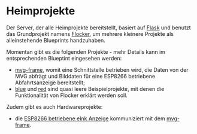 # Heimprojekte

Der Server, der alle Heimprojekte bereitstellt, basiert auf [Flask](https://flask.palletsprojects.com/) und benutzt das Grundprojekt namens [Flocker](https://github.com/Muxelmann/mvg-screen/tree/main/src/flocker), um mehrere kleinere Projekte als alleinstehende Blueprints handzuhaben.

Momentan gibt es die folgenden Projekte - mehr Details kann im entsprechenden Blueptint eingesehen werden:

- [mvg-frame](https://github.com/Muxelmann/mvg-screen/tree/main/src/flocker/blueprints/mvg-frame), womit eine Schnittstelle betrieben wird, die Daten von der MVG abfrägt und Bilddaten für eine ESP8266 betriebene Abfahrtsanzeige bereitstellt;
- [blue](https://github.com/Muxelmann/mvg-screen/tree/main/src/flocker/blueprints/blue) und [red](https://github.com/Muxelmann/mvg-screen/tree/main/src/flocker/blueprints/red) sind quasi leere Beispielprojekte, mit denen die Funktionalität von Flocker erklärt werden soll.

Zudem gibt es auch Hardwareprojekte:

- die [ESP8266 betriebene eInk Anzeige](https://github.com/Muxelmann/mvg-screen/tree/main/esp8266-eInk) kommuniziert mit dem [mvg-frame](https://github.com/Muxelmann/mvg-screen/tree/main/src/flocker/blueprints/mvg-frame).